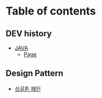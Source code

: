 # Table of contents

## DEV history

* [JAVA](README.md)
  * [Page](dev-history/java/page.md)

## Design Pattern

* [싱글톤 패턴](design-pattern/undefined.md)
